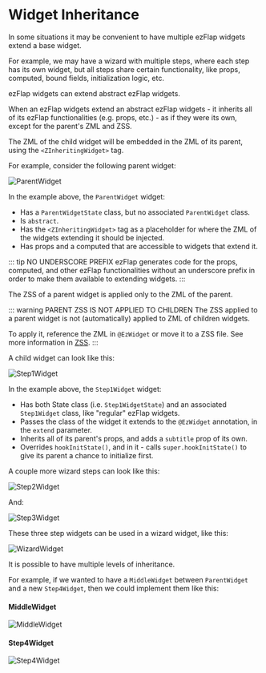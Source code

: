 
# Widget Inheritance

In some situations it may be convenient to have multiple ezFlap widgets extend a base widget.

For example, we may have a wizard with multiple steps, where each step has its own widget, but all steps share certain
functionality, like props, computed, bound fields, initialization logic, etc.

ezFlap widgets can extend abstract ezFlap widgets.

When an ezFlap widgets extend an abstract ezFlap widgets - it inherits all of its ezFlap functionalities (e.g. props,
etc.) - as if they were its own, except for the parent's ZML and ZSS.

The ZML of the child widget will be embedded in the ZML of its parent, using the `<ZInheritingWidget>` tag.

For example, consider the following parent widget:

![ParentWidget](./assets/ParentWidget.png)

In the example above, the `ParentWidget` widget:
 * Has a `ParentWidgetState` class, but no associated `ParentWidget` class.
 * Is `abstract`.
 * Has the `<ZInheritingWidget>` tag as a placeholder for where the ZML of the widgets extending it should be injected.
 * Has props and a computed that are accessible to widgets that extend it.

::: tip NO UNDERSCORE PREFIX
ezFlap generates code for the props, computed, and other ezFlap functionalities without an underscore prefix in order
to make them available to extending widgets.
:::

The ZSS of a parent widget is applied only to the ZML of the parent.

::: warning PARENT ZSS IS NOT APPLIED TO CHILDREN
The ZSS applied to a parent widget is not (automatically) applied to ZML of children widgets.

To apply it, reference the ZML in `@EzWidget` or move it to a ZSS file. See more information in [ZSS](/essentials/zss/zss).
:::


A child widget can look like this:

![Step1Widget](./assets/Step1Widget.png)

In the example above, the `Step1Widget` widget:
 * Has both State class (i.e. `Step1WidgetState`) and an associated `Step1Widget` class, like "regular" ezFlap widgets.
 * Passes the class of the widget it extends to the `@EzWidget` annotation, in the `extend` parameter.
 * Inherits all of its parent's props, and adds a `subtitle` prop of its own.
 * Overrides `hookInitState()`, and in it - calls `super.hookInitState()` to give its parent a chance to initialize
   first.

A couple more wizard steps can look like this:

![Step2Widget](./assets/Step2Widget.png)

And:

![Step3Widget](./assets/Step3Widget.png)

These three step widgets can be used in a wizard widget, like this:

![WizardWidget](./assets/WizardWidget.png)

It is possible to have multiple levels of inheritance.

For example, if we wanted to have a `MiddleWidget` between `ParentWidget` and a new `Step4Widget`, then we could
implement them like this:

#### MiddleWidget
![MiddleWidget](./assets/MiddleWidget.png)

#### Step4Widget
![Step4Widget](./assets/Step4Widget.png)
